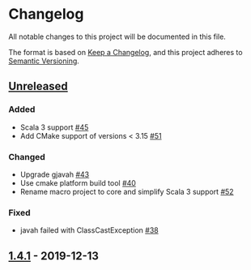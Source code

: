 # Changelog
All notable changes to this project will be documented in this file.

The format is based on [Keep a Changelog](https://keepachangelog.com/en/1.0.0/),
and this project adheres to [Semantic Versioning](https://semver.org/spec/v2.0.0.html).

## [Unreleased]

### Added
- Scala 3 support [#45](https://github.com/sbt/sbt-jni/issues/45)
- Add CMake support of versions < 3.15 [#51](https://github.com/sbt/sbt-jni/pull/51)

### Changed
- Upgrade gjavah [#43](https://github.com/sbt/sbt-jni/pull/43)
- Use cmake platform build tool [#40](https://github.com/sbt/sbt-jni/issues/40)
- Rename macro project to core and simplify Scala 3 support [#52](https://github.com/sbt/sbt-jni/pull/52)

### Fixed
- javah failed with ClassCastException [#38](https://github.com/sbt/sbt-jni/issues/38)

## [1.4.1] - 2019-12-13

[Unreleased]: https://github.com/sbt/sbt-jni/compare/v1.4.1...HEAD
[1.4.1]: https://github.com/sbt/sbt-jni/compare/v1.4.0...v1.4.1
